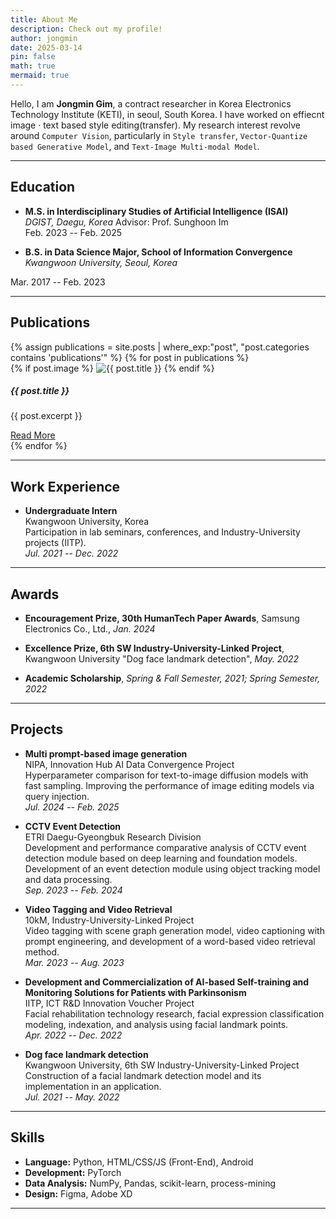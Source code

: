 ```yaml
---
title: About Me
description: Check out my profile!
author: jongmin
date: 2025-03-14
pin: false
math: true
mermaid: true
---
```



Hello, I am **Jongmin Gim**, a contract researcher in Korea Electronics Technology Institute (KETI), in seoul, South Korea. I have worked on effiecnt image · text based style editing(transfer). My research interest revolve around `Computer Vision`, particularly in `Style transfer`, `Vector-Quantize based Generative Model`, and `Text-Image Multi-modal Model`.

---

## Education

- **M.S. in Interdisciplinary Studies of Artificial Intelligence (ISAI)**  
*DGIST, Daegu, Korea*
Advisor: Prof. Sunghoon Im  
Feb. 2023 -- Feb. 2025  

- **B.S. in Data Science Major, School of Information Convergence**  
*Kwangwoon University, Seoul, Korea*  
<!-- Major GPA: 4.03/4.5 -->
Mar. 2017 -- Feb. 2023  

---


## Publications

<div id="publications-list" class="row">
  {% assign publications = site.posts | where_exp:"post", "post.categories contains 'publications'" %}
  {% for post in publications %}
    <div class="row-md-4">
      <div class="card mb-4">
        {% if post.image %}
          <img src="{{ post.image.path | default: post.image }}" alt="{{ post.title }}" class="card-img-top">
        {% endif %}
        <div class="card-body">
          <h5 class="card-title">{{ post.title }}</h5>
          <p class="card-text">{{ post.excerpt }}</p>
          <a href="{{ post.url | relative_url }}" class="btn btn-primary">Read More</a>
        </div>
      </div>
    </div>
  {% endfor %}
</div>

---

## Work Experience

- **Undergraduate Intern**  
  Kwangwoon University, Korea  
  Participation in lab seminars, conferences, and Industry-University projects (IITP).  
  *Jul. 2021 -- Dec. 2022*

---

## Awards

- **Encouragement Prize, 30th HumanTech Paper Awards**, Samsung Electronics Co., Ltd., *Jan. 2024*

- **Excellence Prize, 6th SW Industry-University-Linked Project**, Kwangwoon University "Dog face landmark detection", *May. 2022*

- **Academic Scholarship**, *Spring & Fall Semester, 2021; Spring Semester, 2022*

---

## Projects

- **Multi prompt-based image generation**  
  NIPA, Innovation Hub AI Data Convergence Project  
  Hyperparameter comparison for text-to-image diffusion models with fast sampling. Improving the performance of image editing models via query injection.  
  *Jul. 2024 -- Feb. 2025*

- **CCTV Event Detection**  
  ETRI Daegu-Gyeongbuk Research Division  
  Development and performance comparative analysis of CCTV event detection module based on deep learning and foundation models. Development of an event detection module using object tracking model and data processing.  
  *Sep. 2023 -- Feb. 2024*

- **Video Tagging and Video Retrieval**  
  10kM, Industry-University-Linked Project  
  Video tagging with scene graph generation model, video captioning with prompt engineering, and development of a word-based video retrieval method.  
  *Mar. 2023 -- Aug. 2023*

- **Development and Commercialization of AI-based Self-training and Monitoring Solutions for Patients with Parkinsonism**  
  IITP, ICT R&D Innovation Voucher Project  
  Facial rehabilitation technology research, facial expression classification modeling, indexation, and analysis using facial landmark points.  
  *Apr. 2022 -- Dec. 2022*

- **Dog face landmark detection**  
  Kwangwoon University, 6th SW Industry-University-Linked Project  
  Construction of a facial landmark detection model and its implementation in an application.  
  *Jul. 2021 -- May. 2022*

---

<!-- ## Patents

- **CONTENT-ADAPTIVE VECTOR QUANTIZATION-BASED NON-LEARNING STYLE SWITCHING TECHNIQUE**  
  Publication date: Nov. 21, 2024. (10-2024-0166851)
- **COMPUTER PROGRAM FOR TEXT-BASED, OBJECT-ORIENTED STYLE TRANSFER.** (10-2023-0195850)
- **COMPUTER PROGRAM AND METHOD FOR STYLE TRANSFER.** (10-2023-0131272)
- **APPARATUS AND METHOD FOR ANALYZING LEARNING PATTERN**  
  Publication date: Nov. 11, 2022. (10-2022-0152564)

--- -->

## Skills

- **Language:** Python, HTML/CSS/JS (Front-End), Android  
- **Development:** PyTorch  
- **Data Analysis:** NumPy, Pandas, scikit-learn, process-mining  
- **Design:** Figma, Adobe XD

---

<!-- ## Certificates

- SQLD (SQL Developer)  
- TOEIC Speaking (IM 2)

--- -->